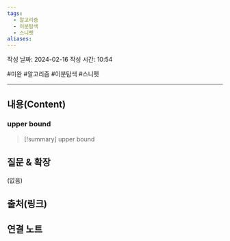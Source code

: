```yaml
---
tags:
  - 알고리즘
  - 이분탐색
  - 스니펫
aliases:
---
```

작성 날짜: 2024-02-16
작성 시간: 10:54

#미완 #알고리즘 #이분탐색 #스니펫 

----
## 내용(Content)
### upper bound
>[!summary] upper bound
>

## 질문 & 확장

(없음)

## 출처(링크)


## 연결 노트










